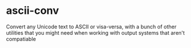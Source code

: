 # ascii-conv
 Convert any Unicode text to ASCII or visa-versa, with a bunch of other utilities that you might need when working with output systems that aren't compatiable
